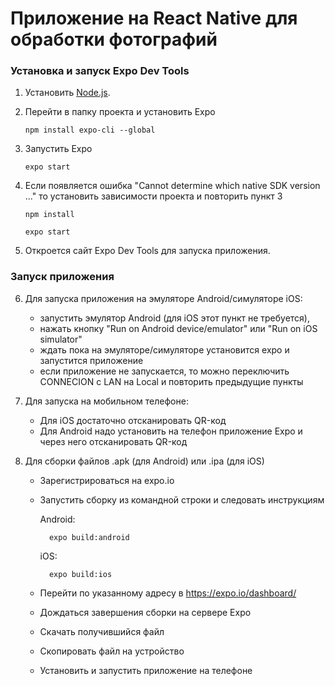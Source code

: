 # Приложение на React Native для обработки фотографий

### Установка и запуск Expo Dev Tools

1. Установить [Node.js](https://nodejs.org/).

2. Перейти в папку проекта и установить Expo

    ```npm install expo-cli --global```

3. Запустить Expo 

    `expo start`

4. Если появляется ошибка "Cannot determine which native SDK version ..." то установить зависимости проекта и повторить пункт 3

    ```npm install```
    
    ```expo start```

5. Откроется сайт Expo Dev Tools для запуска приложения.

### Запуск приложения

6. Для запуска приложения на эмуляторе Android/симуляторе iOS:
    - запустить эмулятор Android (для iOS этот пункт не требуется), 
    - нажать кнопку "Run on Android device/emulator" или "Run on iOS simulator" 
    - ждать пока на эмуляторе/симуляторе установится expo и запустится приложение
    - если приложение не запускается, то можно переключить CONNECION с LAN на Local и повторить предыдущие пункты

7. Для запуска на мобильном телефоне:
    - Для iOS достаточно отсканировать QR-код
    - Для Android надо установить на телефон приложение Expo и через него отсканировать QR-код
    
8. Для сборки файлов .apk (для Android) или .ipa (для iOS)
    - Зарегистрироваться на expo.io
    - Запустить сборку из командной строки и следовать инструкциям
    
        Android:
    
            expo build:android
        
        iOS:
    
            expo build:ios
        
    - Перейти по указанному адресу в https://expo.io/dashboard/
    - Дождаться завершения сборки на сервере Expo
    - Скачать получившийся файл
    - Скопировать файл на устройство
    - Установить и запустить приложение на телефоне
